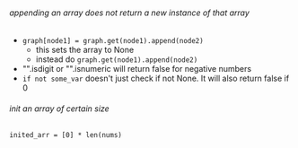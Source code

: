 ###### appending an array does not return a new instance of that array
* `graph[node1] = graph.get(node1).append(node2)`
	* this sets the array to None
	* instead do `graph.get(node1).append(node2)` 
* "".isdigit or "".isnumeric will return false for negative numbers
* `if not some_var` doesn't just check if not None. It will also return false if 0

###### init an array of certain size
`inited_arr = [0] * len(nums)`